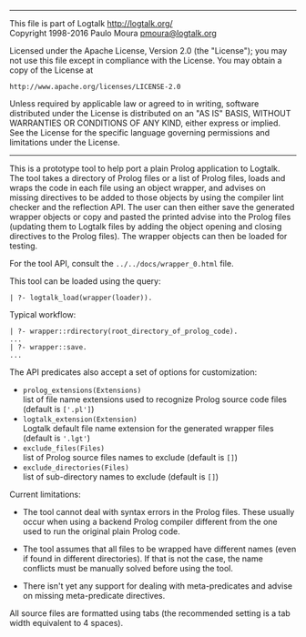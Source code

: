 ________________________________________________________________________

This file is part of Logtalk <http://logtalk.org/>  
Copyright 1998-2016 Paulo Moura <pmoura@logtalk.org>

Licensed under the Apache License, Version 2.0 (the "License");
you may not use this file except in compliance with the License.
You may obtain a copy of the License at

    http://www.apache.org/licenses/LICENSE-2.0

Unless required by applicable law or agreed to in writing, software
distributed under the License is distributed on an "AS IS" BASIS,
WITHOUT WARRANTIES OR CONDITIONS OF ANY KIND, either express or implied.
See the License for the specific language governing permissions and
limitations under the License.
________________________________________________________________________


This is a prototype tool to help port a plain Prolog application to Logtalk.
The tool takes a directory of Prolog files or a list of Prolog files, loads
and wraps the code in each file using an object wrapper, and advises on missing
directives to be added to those objects by using the compiler lint checker and
the reflection API. The user can then either save the generated wrapper objects
or copy and pasted the printed advise into the Prolog files (updating them to
Logtalk files by adding the object opening and closing directives to the Prolog
files). The wrapper objects can then be loaded for testing.

For the tool API, consult the `../../docs/wrapper_0.html` file.

This tool can be loaded using the query:

	| ?- logtalk_load(wrapper(loader)).

Typical workflow:

	| ?- wrapper::rdirectory(root_directory_of_prolog_code).
	...
	| ?- wrapper::save.
	...

The API predicates also accept a set of options for customization:

- `prolog_extensions(Extensions)`  
	list of file name extensions used to recognize Prolog source code files (default is `['.pl']`)
- `logtalk_extension(Extension)`  
	Logtalk default file name extension for the generated wrapper files (default is `'.lgt'`)
- `exclude_files(Files)`  
	list of Prolog source files names to exclude (default is `[]`)
- `exclude_directories(Files)`  
	list of sub-directory names to exclude (default is `[]`)

Current limitations:

- The tool cannot deal with syntax errors in the Prolog files. These usually
occur when using a backend Prolog compiler different from the one used to
run the original plain Prolog code.

- The tool assumes that all files to be wrapped have different names (even if
found in different directories). If that is not the case, the name conflicts
must be manually solved before using the tool.

- There isn't yet any support for dealing with meta-predicates and advise on
missing meta-predicate directives.


All source files are formatted using tabs (the recommended setting is a
tab width equivalent to 4 spaces).
